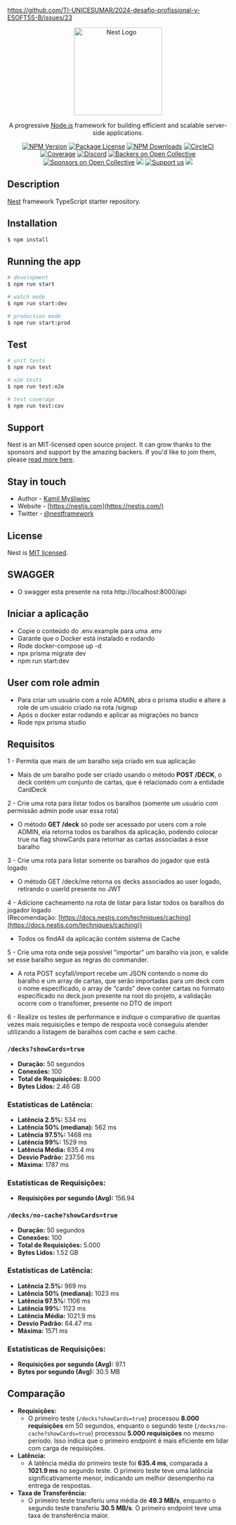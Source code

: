https://github.com/TI-UNICESUMAR/2024-desafio-profissional-v-ESOFT5S-B/issues/23

<p align="center">
  <a href="http://nestjs.com/" target="blank"><img src="https://nestjs.com/img/logo-small.svg" width="200" alt="Nest Logo" /></a>
</p>

[circleci-image]: https://img.shields.io/circleci/build/github/nestjs/nest/master?token=abc123def456
[circleci-url]: https://circleci.com/gh/nestjs/nest

  <p align="center">A progressive <a href="http://nodejs.org" target="_blank">Node.js</a> framework for building efficient and scalable server-side applications.</p>
    <p align="center">
<a href="https://www.npmjs.com/~nestjscore" target="_blank"><img src="https://img.shields.io/npm/v/@nestjs/core.svg" alt="NPM Version" /></a>
<a href="https://www.npmjs.com/~nestjscore" target="_blank"><img src="https://img.shields.io/npm/l/@nestjs/core.svg" alt="Package License" /></a>
<a href="https://www.npmjs.com/~nestjscore" target="_blank"><img src="https://img.shields.io/npm/dm/@nestjs/common.svg" alt="NPM Downloads" /></a>
<a href="https://circleci.com/gh/nestjs/nest" target="_blank"><img src="https://img.shields.io/circleci/build/github/nestjs/nest/master" alt="CircleCI" /></a>
<a href="https://coveralls.io/github/nestjs/nest?branch=master" target="_blank"><img src="https://coveralls.io/repos/github/nestjs/nest/badge.svg?branch=master#9" alt="Coverage" /></a>
<a href="https://discord.gg/G7Qnnhy" target="_blank"><img src="https://img.shields.io/badge/discord-online-brightgreen.svg" alt="Discord"/></a>
<a href="https://opencollective.com/nest#backer" target="_blank"><img src="https://opencollective.com/nest/backers/badge.svg" alt="Backers on Open Collective" /></a>
<a href="https://opencollective.com/nest#sponsor" target="_blank"><img src="https://opencollective.com/nest/sponsors/badge.svg" alt="Sponsors on Open Collective" /></a>
  <a href="https://paypal.me/kamilmysliwiec" target="_blank"><img src="https://img.shields.io/badge/Donate-PayPal-ff3f59.svg"/></a>
    <a href="https://opencollective.com/nest#sponsor"  target="_blank"><img src="https://img.shields.io/badge/Support%20us-Open%20Collective-41B883.svg" alt="Support us"></a>
  <a href="https://twitter.com/nestframework" target="_blank"><img src="https://img.shields.io/twitter/follow/nestframework.svg?style=social&label=Follow"></a>
</p>
  <!--[![Backers on Open Collective](https://opencollective.com/nest/backers/badge.svg)](https://opencollective.com/nest#backer)
  [![Sponsors on Open Collective](https://opencollective.com/nest/sponsors/badge.svg)](https://opencollective.com/nest#sponsor)-->

## Description

[Nest](https://github.com/nestjs/nest) framework TypeScript starter repository.

## Installation

```bash
$ npm install
```

## Running the app

```bash
# development
$ npm run start

# watch mode
$ npm run start:dev

# production mode
$ npm run start:prod
```

## Test

```bash
# unit tests
$ npm run test

# e2e tests
$ npm run test:e2e

# test coverage
$ npm run test:cov
```

## Support

Nest is an MIT-licensed open source project. It can grow thanks to the sponsors and support by the amazing backers. If you'd like to join them, please [read more here](https://docs.nestjs.com/support).

## Stay in touch

- Author - [Kamil Myśliwiec](https://kamilmysliwiec.com)
- Website - [https://nestjs.com](https://nestjs.com/)
- Twitter - [@nestframework](https://twitter.com/nestframework)

## License

Nest is [MIT licensed](LICENSE).

## SWAGGER

- O swagger esta presente na rota http://localhost:8000/api

## Iniciar a aplicação

- Copie o conteúdo do .env.example para uma .env
- Garante que o Docker está instalado e rodando
- Rode docker-compose up -d
- npx prisma migrate dev
- npm run start:dev

## User com role admin

- Para criar um usuário com a role ADMIN, abra o prisma studio e altere a role de um usuário criado na rota /signup
- Após o docker estar rodando e aplicar as migrações no banco
- Rode npx prisma studio

## Requisitos

1 - Permita que mais de um baralho seja criado em sua aplicação

- Mais de um baralho pode ser criado usando o método **POST** **/DECK**, o deck contém um conjunto de cartas, que é relacionado com a entidade CardDeck

2 - Crie uma rota para listar todos os baralhos (somente um usuário com permissão admin pode usar essa rota)

- O método **GET /deck** só pode ser acessado por users com a role ADMIN, ela retorna todos os baralhos da aplicação, podendo colocar true na flag showCards para retornar as cartas associadas a esse baralho

3 - Crie uma rota para listar somente os baralhos do jogador que está logado

- O método GET /deck/me retorna os decks associados ao user logado, retirando o userId presente no JWT

4 - Adicione cacheamento na rota de listar para listar todos os baralhos do jogador logado (Recomendação: [https://docs.nestjs.com/techniques/caching](https://docs.nestjs.com/techniques/caching))

- Todos os findAll da aplicação contém sistema de Cache

5 - Crie uma rota onde seja possível "importar" um baralho via json, e valide se esse baralho segue as regras do commander.

- A rota POST scyfall/import recebe um JSON contendo o nome do baralho e um array de cartas, que serão importadas para um deck com o nome especificado, o array de “cards” deve conter cartas no formato especificado no deck.json presente na root do projeto, a validação ocorre com o transfomer, presente no DTO de import

6 - Realize os testes de performance e indique o comparativo de quantas vezes mais requisições e tempo de resposta você conseguiu atender utilizando a listagem de baralhos com cache e sem cache.

### `/decks?showCards=true`

- **Duração:** 50 segundos
- **Conexões:** 100
- **Total de Requisições:** 8.000
- **Bytes Lidos:** 2.46 GB

### Estatísticas de Latência:

- **Latência 2.5%:** 534 ms
- **Latência 50% (mediana):** 562 ms
- **Latência 97.5%:** 1468 ms
- **Latência 99%:** 1529 ms
- **Latência Média:** 635.4 ms
- **Desvio Padrão:** 237.56 ms
- **Máxima:** 1787 ms

### Estatísticas de Requisições:

- **Requisições por segundo (Avg):** 156.94

### `/decks/no-cache?showCards=true`

- **Duração:** 50 segundos
- **Conexões:** 100
- **Total de Requisições:** 5.000
- **Bytes Lidos:** 1.52 GB

### Estatísticas de Latência:

- **Latência 2.5%:** 969 ms
- **Latência 50% (mediana):** 1023 ms
- **Latência 97.5%:** 1106 ms
- **Latência 99%:** 1123 ms
- **Latência Média:** 1021.9 ms
- **Desvio Padrão:** 64.47 ms
- **Máxima:** 1571 ms

### Estatísticas de Requisições:

- **Requisições por segundo (Avg):** 97.1
- **Bytes por segundo (Avg):** 30.5 MB

## Comparação

- **Requisições:**
  - O primeiro teste (`/decks?showCards=true`) processou **8.000 requisições** em 50 segundos, enquanto o segundo teste (`/decks/no-cache?showCards=true`) processou **5.000 requisições** no mesmo período. Isso indica que o primeiro endpoint é mais eficiente em lidar com carga de requisições.
- **Latência:**
  - A latência média do primeiro teste foi **635.4 ms**, comparada a **1021.9 ms** no segundo teste. O primeiro teste teve uma latência significativamente menor, indicando um melhor desempenho na entrega de respostas.
- **Taxa de Transferência:**
  - O primeiro teste transferiu uma média de **49.3 MB/s**, enquanto o segundo teste transferiu **30.5 MB/s**. O primeiro endpoint teve uma taxa de transferência maior.
